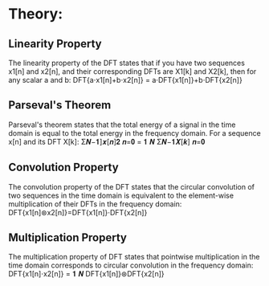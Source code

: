# Theory:
##  Linearity Property
The linearity property of the DFT states that if you have two sequences x1[n] and x2[n], and
their corresponding DFTs are X1[k] and X2[k], then for any scalar a and b:
DFT{a⋅x1[n]+b⋅x2[n]} = a⋅DFT{x1[n]}+b⋅DFT{x2[n]}
##  Parseval's Theorem
Parseval's theorem states that the total energy of a signal in the time domain is equal to the total
energy in the frequency domain. For a sequence x[n] and its DFT X[k]:
Σ𝑵−𝟏]𝒙[𝒏]𝟐
𝒏=𝟎 =
𝟏
𝑵
Σ𝑵−𝟏𝑿[𝒌]
𝒏=𝟎
## Convolution Property
The convolution property of the DFT states that the circular convolution of two sequences in
the time domain is equivalent to the element-wise multiplication of their DFTs in the
frequency domain:
DFT{x1[n]⊛x2[n]}=DFT{x1[n]}⋅DFT{x2[n]}
##  Multiplication Property
The multiplication property of DFT states that pointwise multiplication in the time domain
corresponds to circular convolution in the frequency domain:
DFT{x1[n]⋅x2[n]} =
𝟏
𝑵
DFT{x1[n]}⊛DFT{x2[n]}
